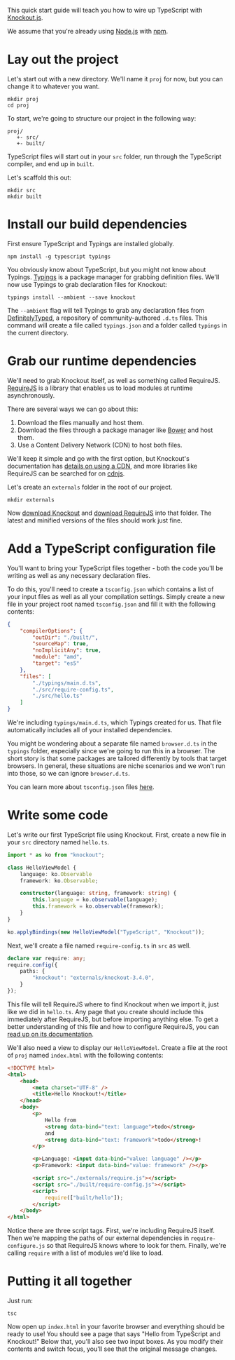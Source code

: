 This quick start guide will teach you how to wire up TypeScript with [Knockout.js](http://knockoutjs.com/).

We assume that you're already using [Node.js](https://nodejs.org/) with [npm](https://www.npmjs.com/).

# Lay out the project

Let's start out with a new directory.
We'll name it `proj` for now, but you can change it to whatever you want.

```shell
mkdir proj
cd proj
```

To start, we're going to structure our project in the following way:

```text
proj/
   +- src/
   +- built/
```

TypeScript files will start out in your `src` folder, run through the TypeScript compiler, and end up in `built`.

Let's scaffold this out:

```shell
mkdir src
mkdir built
```

# Install our build dependencies

First ensure TypeScript and Typings are installed globally.

```shell
npm install -g typescript typings
```

You obviously know about TypeScript, but you might not know about Typings.
[Typings](https://www.npmjs.com/package/typings) is a package manager for grabbing definition files.
We'll now use Typings to grab declaration files for Knockout:

```shell
typings install --ambient --save knockout
```

The `--ambient` flag will tell Typings to grab any declaration files from [DefinitelyTyped](https://github.com/DefinitelyTyped/DefinitelyTyped), a repository of community-authored `.d.ts` files.
This command will create a file called `typings.json` and a folder called `typings` in the current directory.

# Grab our runtime dependencies

We'll need to grab Knockout itself, as well as something called RequireJS.
[RequireJS](http://www.requirejs.org/) is a library that enables us to load modules at runtime asynchronously.

There are several ways we can go about this:

1. Download the files manually and host them.
2. Download the files through a package manager like [Bower](http://bower.io/) and host them.
3. Use a Content Delivery Network (CDN) to host both files.

We'll keep it simple and go with the first option, but Knockout's documentation has [details on using a CDN](http://knockoutjs.com/downloads/index.html), and more libraries like RequireJS can be searched for on [cdnjs](https://cdnjs.com/).

Let's create an `externals` folder in the root of our project.

```shell
mkdir externals
```

Now [download Knockout](http://knockoutjs.com/downloads/index.html) and [download RequireJS](http://www.requirejs.org/docs/download.html#latest) into that folder.
The latest and minified versions of the files should work just fine.

# Add a TypeScript configuration file

You'll want to bring your TypeScript files together - both the code you'll be writing as well as any necessary declaration files.

To do this, you'll need to create a `tsconfig.json` which contains a list of your input files as well as all your compilation settings.
Simply create a new file in your project root named `tsconfig.json` and fill it with the following contents:

```json
{
    "compilerOptions": {
        "outDir": "./built/",
        "sourceMap": true,
        "noImplicitAny": true,
        "module": "amd",
        "target": "es5"
    },
    "files": [
        "./typings/main.d.ts",
        "./src/require-config.ts",
        "./src/hello.ts"
    ]
}
```

We're including `typings/main.d.ts`, which Typings created for us.
That file automatically includes all of your installed dependencies.

You might be wondering about a separate file named `browser.d.ts` in the `typings` folder, especially since we're going to run this in a browser.
The short story is that some packages are tailored differently by tools that target browsers.
In general, these situations are niche scenarios and we won't run into those, so we can ignore `browser.d.ts`.

You can learn more about `tsconfig.json` files [here](../tsconfig.json.md).

# Write some code

Let's write our first TypeScript file using Knockout.
First, create a new file in your `src` directory named `hello.ts`.

```ts
import * as ko from "knockout";

class HelloViewModel {
    language: ko.Observable
    framework: ko.Observable;

    constructor(language: string, framework: string) {
        this.language = ko.observable(language);
        this.framework = ko.observable(framework);
    }
}

ko.applyBindings(new HelloViewModel("TypeScript", "Knockout"));
```

Next, we'll create a file named `require-config.ts` in `src` as well.

```ts
declare var require: any;
require.config({
    paths: {
        "knockout": "externals/knockout-3.4.0",
    }
});
```

This file will tell RequireJS where to find Knockout when we import it, just like we did in `hello.ts`.
Any page that you create should include this immediately after RequireJS, but before importing anything else.
To get a better understanding of this file and how to configure RequireJS, you can [read up on its documentation](http://requirejs.org/docs/api.html#config).

We'll also need a view to display our `HelloViewModel`.
Create a file at the root of `proj` named `index.html` with the following contents:

```html
<!DOCTYPE html>
<html>
    <head>
        <meta charset="UTF-8" />
        <title>Hello Knockout!</title>
    </head>
    <body>
        <p>
            Hello from
            <strong data-bind="text: language">todo</strong>
            and
            <strong data-bind="text: framework">todo</strong>!
        </p>

        <p>Language: <input data-bind="value: language" /></p>
        <p>Framework: <input data-bind="value: framework" /></p>

        <script src="./externals/require.js"></script>
        <script src="./built/require-config.js"></script>
        <script>
            require(["built/hello"]);
        </script>
    </body>
</html>
```

Notice there are three script tags.
First, we're including RequireJS itself.
Then we're mapping the paths of our external dependencies in `require-configure.js` so that RequireJS knows where to look for them.
Finally, we're calling `require` with a list of modules we'd like to load.

# Putting it all together

Just run:

```shell
tsc
```

Now open up `index.html` in your favorite browser and everything should be ready to use!
You should see a page that says "Hello from TypeScript and Knockout!"
Below that, you'll also see two input boxes.
As you modify their contents and switch focus, you'll see that the original message changes.